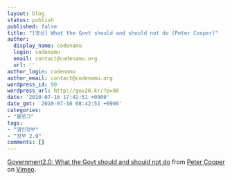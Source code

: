 ```yaml
---
layout: blog
status: publish
published: false
title: "[영상] What the Govt should and should not do (Peter Cooper)"
author:
  display_name: codenamu
  login: codenamu
  email: contact@codenamu.org
  url: ''
author_login: codenamu
author_email: contact@codenamu.org
wordpress_id: 90
wordpress_url: http://gov20.kr/?p=90
date: '2010-07-16 17:42:51 +0900'
date_gmt: '2010-07-16 08:42:51 +0900'
categories:
- "블로그"
tags:
- "열린정부"
- "정부 2.0"
comments: []
---
```

<p><a href="http://vimeo.com/6441374">Government2.0: What the Govt should and should not do</a> from <a href="http://vimeo.com/user2255022">Peter Cooper</a> on <a href="http://vimeo.com">Vimeo</a>.</p>
